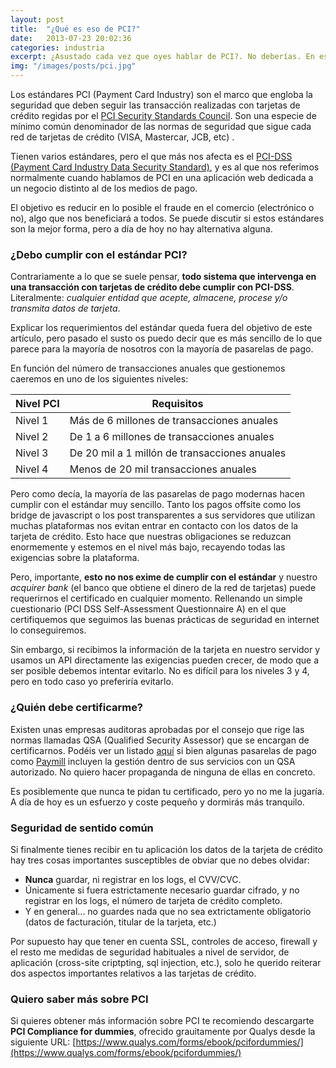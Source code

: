 ```yaml
---
layout: post
title:  "¿Qué es eso de PCI?"
date:   2013-07-23 20:02:36
categories: industria
excerpt: ¿Asustado cada vez que oyes hablar de PCI?. No deberías. En este artículo encontrarás las claves para perderle el miedo.
img: "/images/posts/pci.jpg"
---
```


Los estándares PCI (Payment Card Industry) son el marco que engloba la seguridad que deben seguir las transacción realizadas con tarjetas de crédito regidas por el [PCI Security Standards Council](https://www.pcisecuritystandards.org). Son una especie de mínimo común denominador de las normas de seguridad que sigue cada red de tarjetas de crédito (VISA, Mastercar, JCB, etc) .

Tienen varios estándares, pero el que más nos afecta es el [PCI-DSS (Payment Card Industry Data Security Standard)](http://es.wikipedia.org/wiki/PCI_DSS), y es al que nos referimos normalmente cuando hablamos de PCI en una aplicación web dedicada a un negocio distinto al de los medios de pago. 

El objetivo es reducir en lo posible el fraude en el comercio (electrónico o no), algo que nos beneficiará a todos. Se puede discutir si estos estándares son la mejor forma, pero a día de hoy no hay alternativa alguna.


### ¿Debo cumplir con el estándar PCI?

Contrariamente a lo que se suele pensar, **todo sistema que intervenga en una transacción con tarjetas de crédito debe cumplir con PCI-DSS**. Literalmente: _cualquier entidad que acepte, almacene, procese y/o transmita datos de tarjeta_.

Explicar los requerimientos del estándar queda fuera del objetivo de este artículo, pero pasado el susto os puedo decir que es más sencillo de lo que parece para la mayoría de nosotros con la mayoría de pasarelas de pago.

En función del número de transacciones anuales que gestionemos caeremos en uno de los siguientes niveles:

| Nivel PCI | Requisitos |
| - | - |
| Nivel 1 | Más de 6 millones de transacciones anuales |
| Nivel 2 | De 1 a 6 millones de transacciones anuales |
| Nivel 3 | De 20 mil a 1 millón de transacciones anuales |
| Nivel 4 | Menos de 20 mil transacciones anuales |

Pero como decía, la mayoría de las pasarelas de pago modernas hacen cumplir con el estándar muy sencillo. Tanto  los pagos offsite como los bridge de javascript o los post transparentes a sus servidores que utilizan muchas plataformas nos evitan entrar en contacto con los datos de la tarjeta de crédito. Esto hace que nuestras obligaciones se reduzcan enormemente y estemos en el nivel más bajo, recayendo todas las exigencias sobre la plataforma. 

Pero, importante, **esto no nos exime de cumplir con el estándar** y nuestro _acquirer bank_ (el banco que obtiene el dinero de la red de tarjetas) puede requerirnos el certificado en cualquier momento. Rellenando un simple cuestionario (PCI DSS Self-Assessment Questionnaire A) en el que certifiquemos que seguimos las buenas prácticas de seguridad en internet lo conseguiremos. 

Sin embargo, si recibimos la información de la tarjeta en nuestro servidor y usamos un API directamente las exigencias pueden crecer, de modo que a ser posible debemos intentar evitarlo. No es difícil para los niveles 3 y 4, pero en todo caso yo preferiría evitarlo.

### ¿Quién debe certificarme?

Existen unas empresas auditoras aprobadas por el consejo que rige las normas llamadas QSA (Qualified Security Assessor) que se encargan de certificarnos. Podéis ver un listado [aquí](https://www.pcisecuritystandards.org/approved_companies_providers/qsa_companies.php) si bien algunas pasarelas de pago como [Paymill](/paymill/) incluyen la gestión dentro de sus servicios con un QSA autorizado. No quiero hacer propaganda de ninguna de ellas en concreto.

Es posiblemente que nunca te pidan tu certificado, pero yo no me la jugaría. A día de hoy es un esfuerzo y coste pequeño y dormirás más tranquilo.


### Seguridad de sentido común

Si finalmente tienes recibir en tu aplicación los datos de la tarjeta de crédito hay tres cosas importantes susceptibles de obviar que no debes olvidar:

- **Nunca** guardar, ni registrar en los logs, el CVV/CVC.
- Únicamente si fuera estrictamente necesario guardar cifrado, y no registrar en los logs, el número de tarjeta de crédito completo.
- Y en general... no guardes nada que no sea extrictamente obligatorio (datos de facturación, titular de la tarjeta, etc.)

Por supuesto hay que tener en cuenta SSL, controles de acceso, firewall y el resto me medidas de seguridad habituales a nivel de servidor, de aplicación (cross-site criptpting, sql injection, etc.), solo he querido reiterar dos aspectos importantes relativos a las tarjetas de crédito.


### Quiero saber más sobre PCI

Si quieres obtener más información sobre PCI te recomiendo descargarte  **PCI Compliance for dummies**, ofrecido grauitamente por Qualys desde la siguiente URL: [https://www.qualys.com/forms/ebook/pcifordummies/](https://www.qualys.com/forms/ebook/pcifordummies/)





